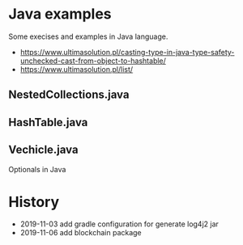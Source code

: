 # Java examples

Some execises and examples in Java language.

- https://www.ultimasolution.pl/casting-type-in-java-type-safety-unchecked-cast-from-object-to-hashtable/
- https://www.ultimasolution.pl/list/

## NestedCollections.java

## HashTable.java

## Vechicle.java

Optionals in Java

# History

- 2019-11-03 add gradle configuration for generate log4j2 jar
- 2019-11-06 add blockchain package
